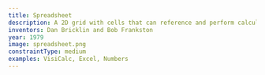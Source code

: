 ```yaml
---
title: Spreadsheet
description: A 2D grid with cells that can reference and perform calculations on other cells.
inventors: Dan Bricklin and Bob Frankston
year: 1979
image: spreadsheet.png
constraintType: medium
examples: VisiCalc, Excel, Numbers
---
```

